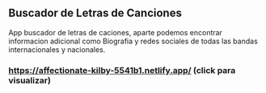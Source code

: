 ## Buscador de Letras de Canciones

App buscador de letras de caciones, aparte podemos encontrar informacion adicional como Biografia y redes sociales de todas las bandas internacionales y nacionales.

### https://affectionate-kilby-5541b1.netlify.app/  (click para visualizar)

